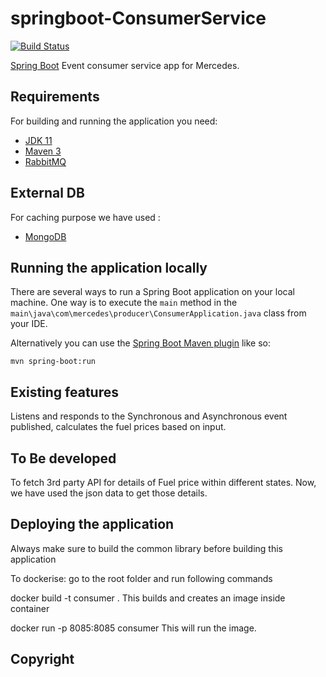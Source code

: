 # springboot-ConsumerService

[![Build Status](https://travis-ci.org/codecentric/springboot-sample-app.svg?branch=master)](https://travis-ci.org/codecentric/springboot-sample-app)

 [Spring Boot](http://projects.spring.io/spring-boot/) Event consumer service app for Mercedes.

## Requirements

For building and running the application you need:

- [JDK 11](https://www.oracle.com/java/technologies/javase-jdk11-downloads.html)
- [Maven 3](https://maven.apache.org)
- [RabbitMQ](https://www.rabbitmq.com/download.html)

## External DB

For caching purpose we have used :
- [MongoDB](https://www.mongodb.com/)

## Running the application locally

There are several ways to run a Spring Boot application on your local machine. One way is to execute the `main` method in the `main\java\com\mercedes\producer\ConsumerApplication.java` class from your IDE.

Alternatively you can use the [Spring Boot Maven plugin](https://docs.spring.io/spring-boot/docs/current/reference/html/build-tool-plugins-maven-plugin.html) like so:

```shell
mvn spring-boot:run
```
## Existing features

Listens and responds to the Synchronous and Asynchronous event published, calculates the fuel prices based on input.

## To Be developed

To fetch 3rd party API for details of Fuel price within different states.
Now, we have used the json data to get those details.

## Deploying the application

Always make sure to build the common library before building this application

To dockerise:
go to the root folder and run following commands

docker build -t consumer .
This builds and creates an image inside container

docker run -p 8085:8085 consumer
This will run the image.

## Copyright
